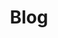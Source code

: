 ---
layout: articles
permalink: /blog/index.html
title: "Blog"
tags: [blog, Samuel Gagnon-Hartman, Bishop's, machine learning, physics, computer science, cosmology, astrophysics, artificial intelligence, futurism]
image:
  feature: larochelle.jpg
---